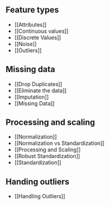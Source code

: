 
## Feature types

- [[Attributes]]
- [[Continuous values]]
- [[Discrete Values]]
-  [[Noise]]
- [[Outliers]]

## Missing data

- [[Drop Duplicates]]
- [[Eliminate the data]]
- [[Imputation]]
- [[Missing Data]]

## Processing and scaling

-  [[Normalization]]
-  [[Normalization vs Standardization]]
- [[Processing and Scaling]]
- [[Robust Standardization]]
- [[Standardization]]

## Handing outliers

- [[Handling Outliers]]
